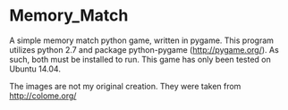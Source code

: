 # Memory_Match
A simple memory match python game, written in pygame.
This program utilizes python 2.7 and package python-pygame (http://pygame.org/).
As such, both must be installed to run.
This game has only been tested on Ubuntu 14.04.

The images are not my original creation. They were taken from http://colome.org/

